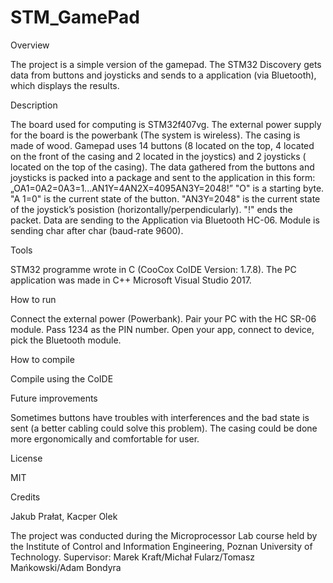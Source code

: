 # STM_GamePad

Overview

The project is a simple version of the gamepad. The STM32 Discovery gets data from buttons and joysticks and sends to a application (via Bluetooth), which displays the results.

Description

The board used for computing is STM32f407vg. The external power supply for the board is the powerbank (The system is wireless). The casing is made of wood. Gamepad uses 14 buttons (8 located on the top, 4 located on the front of the casing and 2 located in the joystics) and 2 joysticks ( located on the top of the casing). The data gathered from the buttons and joysticks is packed into a package and sent to the application in this form: „OA1=0A2=0A3=1...AN1Y=4AN2X=4095AN3Y=2048!”
"O" is a starting byte. "A 1=0" is the current state of the button. "AN3Y=2048" is the current state of the joystick’s posistion (horizontally/perpendicularly). "!" ends the packet.
Data are sending to the Application via Bluetooth HC-06. Module is sending char after char (baud-rate 9600).

Tools

STM32 programme wrote in C (CooCox CoIDE Version: 1.7.8). The PC application was made in C++ Microsoft Visual Studio 2017.

How to run

Connect the external power (Powerbank). Pair your PC with the HC SR-06 module. Pass 1234 as the PIN number. Open your app, connect to device, pick the Bluetooth module.

How to compile

Compile using the CoIDE

Future improvements

Sometimes buttons have troubles with interferences and the bad state is sent (a better cabling could solve this problem). The casing could be done more ergonomically and comfortable for user.

License

MIT

Credits

Jakub Prałat, Kacper Olek

The project was conducted during the Microprocessor Lab course held by the Institute of Control and Information Engineering, Poznan University of Technology. Supervisor: Marek Kraft/Michał Fularz/Tomasz Mańkowski/Adam Bondyra
